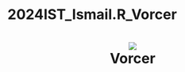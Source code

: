 # 2024IST_Ismail.R_Vorcer
<h1 align="center">
 <img src="https://user-images.githubusercontent.com/45159366/97361059-45151700-185c-11eb-9d12-dae51c79eb8a.png](https://wallpapers.com/images/hd/letter-v-dragon-mh2oi90642tuqe3c.jpg">
  <br />
 Vorcer
</h1>
